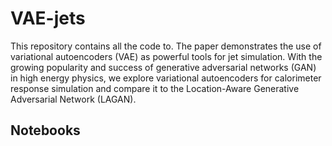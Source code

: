 # VAE-jets

This repository contains all the code to. The paper demonstrates the use of variational autoencoders (VAE) as powerful tools for jet simulation. With the growing popularity and success of generative adversarial networks (GAN) in high energy physics, we explore variational autoencoders for calorimeter response simulation and compare it to the Location-Aware Generative Adversarial Network (LAGAN). 

## Notebooks

### 
